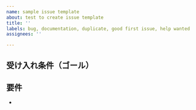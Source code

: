 ```yaml
---
name: sample issue template
about: test to create issue template
title: ''
labels: bug, documentation, duplicate, good first issue, help wanted
assignees: ''

---
```


## 受け入れ条件（ゴール）
<!-- issueをclose, done にする条件です。ToBeを書きましょう -->


## 要件
<!-- テストの単位になったりします。HOWは実装者に任せて、WHATを書きましょう -->
-

